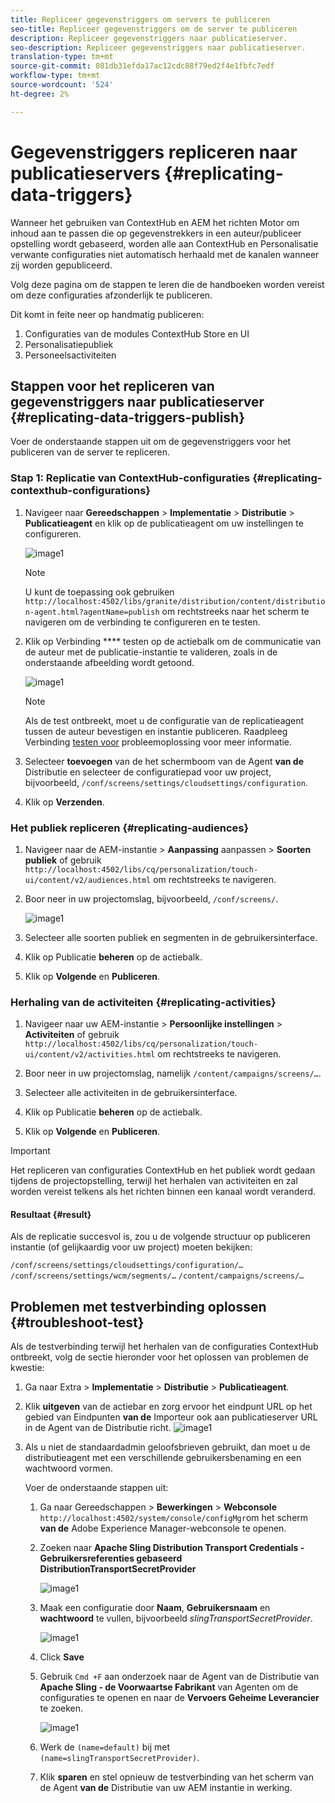 ```yaml
---
title: Repliceer gegevenstriggers om servers te publiceren
seo-title: Repliceer gegevenstriggers om de server te publiceren
description: Repliceer gegevenstriggers naar publicatieserver.
seo-description: Repliceer gegevenstriggers naar publicatieserver.
translation-type: tm+mt
source-git-commit: 081db31efda17ac12cdc88f79ed2f4e1fbfc7edf
workflow-type: tm+mt
source-wordcount: '524'
ht-degree: 2%

---
```



# Gegevenstriggers repliceren naar publicatieservers {#replicating-data-triggers}

Wanneer het gebruiken van ContextHub en AEM het richten Motor om inhoud aan te passen die op gegevenstrekkers in een auteur/publiceer opstelling wordt gebaseerd, worden alle aan ContextHub en Personalisatie verwante configuraties niet automatisch herhaald met de kanalen wanneer zij worden gepubliceerd.

Volg deze pagina om de stappen te leren die de handboeken worden vereist om deze configuraties afzonderlijk te publiceren.

Dit komt in feite neer op handmatig publiceren:

1. Configuraties van de modules ContextHub Store en UI
1. Personalisatiepubliek
1. Personeelsactiviteiten

## Stappen voor het repliceren van gegevenstriggers naar publicatieserver {#replicating-data-triggers-publish}

Voer de onderstaande stappen uit om de gegevenstriggers voor het publiceren van de server te repliceren.

### Stap 1: Replicatie van ContextHub-configuraties {#replicating-contexthub-configurations}

1. Navigeer naar **Gereedschappen** > **Implementatie** > **Distributie** > **Publicatieagent** en klik op de publicatieagent om uw instellingen te configureren.

   ![image1](/help/user-guide/assets/replicating-triggers/replicating-triggers1.png)

   >[!NOTE]
   >
   >U kunt de toepassing ook gebruiken `http://localhost:4502/libs/granite/distribution/content/distribution-agent.html?agentName=publish` om rechtstreeks naar het scherm te navigeren om de verbinding te configureren en te testen.

1. Klik op Verbinding **** testen op de actiebalk om de communicatie van de auteur met de publicatie-instantie te valideren, zoals in de onderstaande afbeelding wordt getoond.

   ![image1](/help/user-guide/assets/replicating-triggers/replicating-triggers2.png)

   >[!NOTE]
   >
   >Als de test ontbreekt, moet u de configuratie van de replicatieagent tussen de auteur bevestigen en instantie publiceren. Raadpleeg Verbinding [testen voor](/help/user-guide/replicating-data-triggers.md#troubleshoot-test) probleemoplossing voor meer informatie.

1. Selecteer **toevoegen** van de het schermboom van de Agent **van de** Distributie en selecteer de configuratiepad voor uw project, bijvoorbeeld, `/conf/screens/settings/cloudsettings/configuration`.

1. Klik op **Verzenden**.

### Het publiek repliceren {#replicating-audiences}

1. Navigeer naar de AEM-instantie > **Aanpassing** aanpassen > **Soorten publiek** of gebruik `http://localhost:4502/libs/cq/personalization/touch-ui/content/v2/audiences.html` om rechtstreeks te navigeren.

1. Boor neer in uw projectomslag, bijvoorbeeld, `/conf/screens/`.

   ![image1](/help/user-guide/assets/replicating-triggers/replicating-triggers10.png)

1. Selecteer alle soorten publiek en segmenten in de gebruikersinterface.

1. Klik op Publicatie **beheren** op de actiebalk.

1. Klik op **Volgende** en **Publiceren**.

### Herhaling van de activiteiten  {#replicating-activities}

1. Navigeer naar uw AEM-instantie > **Persoonlijke instellingen** > **Activiteiten** of gebruik `http://localhost:4502/libs/cq/personalization/touch-ui/content/v2/activities.html` om rechtstreeks te navigeren.

1. Boor neer in uw projectomslag, namelijk `/content/campaigns/screens/…`.

1. Selecteer alle activiteiten in de gebruikersinterface.

1. Klik op Publicatie **beheren** op de actiebalk.

1. Klik op **Volgende** en **Publiceren**.

>[!IMPORTANT]
>
>Het repliceren van configuraties ContextHub en het publiek wordt gedaan tijdens de projectopstelling, terwijl het herhalen van activiteiten en zal worden vereist telkens als het richten binnen een kanaal wordt veranderd.

#### Resultaat {#result}

Als de replicatie succesvol is, zou u de volgende structuur op publiceren instantie (of gelijkaardig voor uw project) moeten bekijken:

`/conf/screens/settings/cloudsettings/configuration/…`
`/conf/screens/settings/wcm/segments/…`
`/content/campaigns/screens/…`

## Problemen met testverbinding oplossen {#troubleshoot-test}

Als de testverbinding terwijl het herhalen van de configuraties ContextHub ontbreekt, volg de sectie hieronder voor het oplossen van problemen de kwestie:

1. Ga naar Extra > **Implementatie** > **Distributie** > **Publicatieagent**.

1. Klik **uitgeven** van de actiebar en zorg ervoor het eindpunt URL op het gebied van Eindpunten **van de** Importeur ook aan publicatieserver URL in de Agent van de Distributie richt.
   ![image1](/help/user-guide/assets/replicating-triggers/replicating-triggers9.png)

1. Als u niet de standaardadmin geloofsbrieven gebruikt, dan moet u de distributieagent met een verschillende gebruikersbenaming en een wachtwoord vormen.

   Voer de onderstaande stappen uit:

   1. Ga naar Gereedschappen > **Bewerkingen** > **Webconsole** `http://localhost:4502/system/console/configMgr`om het scherm **van de** Adobe Experience Manager-webconsole te openen.
   1. Zoeken naar **Apache Sling Distribution Transport Credentials - Gebruikersreferenties gebaseerd DistributionTransportSecretProvider**

      ![image1](/help/user-guide/assets/replicating-triggers/replicating-triggers6.png)

   1. Maak een configuratie door **Naam**, **Gebruikersnaam** en **wachtwoord** te vullen, bijvoorbeeld *slingTransportSecretProvider*.

      ![image1](/help/user-guide/assets/replicating-triggers/replicating-triggers7.png)

   1. Click **Save**
   1. Gebruik `Cmd +F` aan onderzoek naar de Agent van de Distributie van **Apache Sling - de Voorwaartse Fabrikant** van Agenten om de configuraties te openen en naar de **Vervoers Geheime Leverancier** te zoeken.

      ![image1](/help/user-guide/assets/replicating-triggers/replicating-triggers8.png)

   1. Werk de `(name=default)` bij met `(name=slingTransportSecretProvider)`.
   1. Klik **sparen** en stel opnieuw de testverbinding van het scherm van de Agent **van de** Distributie van uw AEM instantie in werking.
